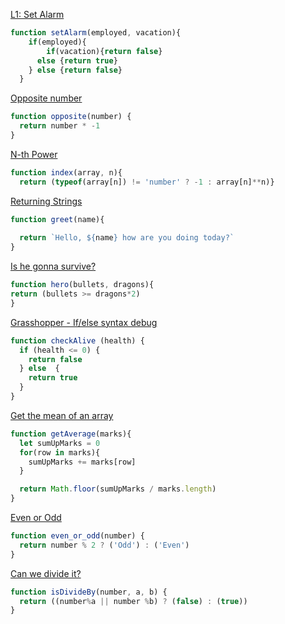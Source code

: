 [ L1: Set Alarm](https://www.codewars.com/kata/568dcc3c7f12767a62000038)
````js
function setAlarm(employed, vacation){
    if(employed){
        if(vacation){return false} 
      else {return true}
    } else {return false}
  }

  ````

[Opposite number](https://www.codewars.com/kata/56dec885c54a926dcd001095)
````js
function opposite(number) {
  return number * -1
}
````

[N-th Power](https://www.codewars.com/kata/57d814e4950d8489720008db)
````js
function index(array, n){
  return (typeof(array[n]) != 'number' ? -1 : array[n]**n)}
````

[Returning Strings](https://www.codewars.com/kata/55a70521798b14d4750000a4)
````js
function greet(name){
  
  return `Hello, ${name} how are you doing today?`
}
````

[Is he gonna survive?](https://www.codewars.com/kata/59ca8246d751df55cc00014c)
````js
function hero(bullets, dragons){
return (bullets >= dragons*2)
}
````

[Grasshopper - If/else syntax debug](https://www.codewars.com/kata/57089707fe2d01529f00024a)
````js
function checkAlive (health) {
  if (health <= 0) {
    return false
  } else  {
    return true
  }
}
````

[Get the mean of an array](https://www.codewars.com/kata/563e320cee5dddcf77000158)
````js
function getAverage(marks){
  let sumUpMarks = 0
  for(row in marks){
    sumUpMarks += marks[row]
  }

  return Math.floor(sumUpMarks / marks.length)
}
````

[Even or Odd](https://www.codewars.com/kata/53da3dbb4a5168369a0000fe)
````js
function even_or_odd(number) {
  return number % 2 ? ('Odd') : ('Even')
}
````

[Can we divide it?](https://www.codewars.com/kata/5a2b703dc5e2845c0900005a)
````js
function isDivideBy(number, a, b) {
  return ((number%a || number %b) ? (false) : (true))
}
````
